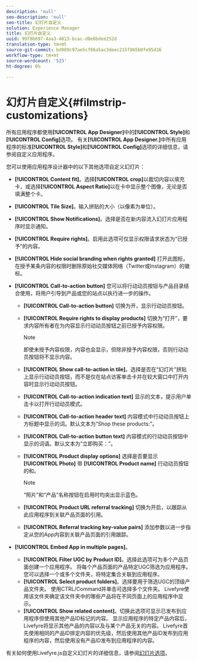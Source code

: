 ```yaml
---
description: 'null'
seo-description: 'null'
seo-title: 幻灯片自定义
solution: Experience Manager
title: 幻灯片自定义
uuid: 99f8b697-4aa3-4813-bcac-d0e0bdee252d
translation-type: tm+mt
source-git-commit: bd989c97ae5cf06a5ac3deec215f865b0fe95d16
workflow-type: tm+mt
source-wordcount: '523'
ht-degree: 0%

---
```



# 幻灯片自定义{#filmstrip-customizations}

所有应用程序都使用&#x200B;**[!UICONTROL App Designer]**&#x200B;中的&#x200B;**[!UICONTROL Style]**&#x200B;和&#x200B;**[!UICONTROL Config]**&#x200B;选项。 有关&#x200B;**[!UICONTROL App Designer.]**&#x200B;中所有应用程序的标准&#x200B;**[!UICONTROL Style]**&#x200B;和&#x200B;**[!UICONTROL Config]**&#x200B;选项的详细信息，请参阅自定义应用程序。

您可以使用应用程序设计器中的以下其他选项自定义幻灯片：

* **[!UICONTROL Content fit]**。选择&#x200B;**[!UICONTROL crop]**&#x200B;以裁切内容以填充卡，或选择&#x200B;**[!UICONTROL Aspect Ratio]**&#x200B;以在卡中显示整个图像，无论是否填满整个卡。
* **[!UICONTROL Tile Size]**。输入拼贴的大小（以像素为单位）。
* **[!UICONTROL Show Notifications]**。选择是否在新内容流入幻灯片应用程序时显示通知。
* **[!UICONTROL Require rights]**。启用此选项可仅显示权限请求状态为“已授予”的内容。
* **[!UICONTROL Hide social branding when rights granted]** 打开此图标，在授予某条内容的权限时删除原始社交媒体网络（Twitter或Instagram）的徽标。
* **[!UICONTROL Call-to-action button]** 您可以将行动动员按钮与产品目录结合使用，将用户引导到产品或您的站点以执行进一步的操作。

   * **[!UICONTROL Call-to-action button]** 切换为开，显示行动动员按钮。
   * **[!UICONTROL Require rights to display products]** 切换为“打开”，要求内容所有者在为内容显示行动动员按钮之前已授予内容权限。

      >[!NOTE]
      >
      >即使未授予内容权限，内容也会显示，但除非授予内容权限，否则行动动员按钮将不显示内容。

   * **[!UICONTROL Show call-to-action in tile]**。选择是否在“幻灯片”拼贴上显示行动动员按钮，而不是仅在站点访客单击卡并在较大窗口中打开内容时显示行动动员按钮。
   * **[!UICONTROL Call-to-action indication text]** 显示的文本，提示用户单击卡以打开行动动员模式。
   * **[!UICONTROL Call-to-action header text]** 内容模式中行动动员按钮上方标题中显示的词。默认文本为“Shop these products:”。
   * **[!UICONTROL Call-to-action button text]** 内容模式的行动动员按钮中显示的词语。默认文本为“立即购买：”。
   * **[!UICONTROL Product display options]** 选择是否要显示 **[!UICONTROL Photo]** 带 **[!UICONTROL Product name]** 行动动员按钮的和。

      >[!NOTE]
      >
      >“照片”和“产品”名称按钮在启用时均突出显示蓝色。

   * **[!UICONTROL Product URL referral tracking]** 切换为开启，以跟踪从此应用程序到关联产品页面的引用。
   * **[!UICONTROL Referral tracking key-value pairs]** 添加参数以进一步指定从您的App内容到关联产品页面的引用跟踪。

* **[!UICONTROL Embed App in multiple pages]**。

   * **[!UICONTROL Filter UGC by Product ID]**。选择此选项可为多个产品页面创建一个应用程序。 将每个产品页面的产品特定UGC筛选为应用程序。 您可以选择一个或多个文件夹，将特定集合关联到应用程序。
   * **[!UICONTROL Select product folders]**。选择要用于筛选UGC的顶级产品文件夹。 使用CTRL/Command并单击可选择多个文件夹。 Livefyre使用该文件夹确定该文件夹中的哪些产品将在不同页面上的应用程序中显示。
   * **[!UICONTROL Show related content]**。切换此选项可显示已发布到应用程序但使用其他产品ID标记的内容。 显示应用程序的特定产品内容后，Livefyre将显示其他产品的内容以及与某个产品无关的内容。 Livefyre首先使用相同的产品ID排定内容的优先级，然后使用其他产品ID发布到应用程序的内容，然后使用没有产品ID发布到应用程序的内容。

有关如何使用Livefyre.js自定义幻灯片的详细信息，请参阅[幻灯片选项](/help/implementation/c-getting-started/c-implementation-process/c-using-livefyre.js-to-create-customize-and-use-apps-on-your-site.md)。

